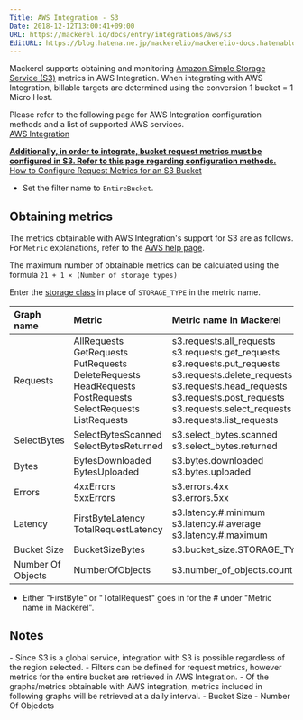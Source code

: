 ```yaml
---
Title: AWS Integration - S3
Date: 2018-12-12T13:00:41+09:00
URL: https://mackerel.io/docs/entry/integrations/aws/s3
EditURL: https://blog.hatena.ne.jp/mackerelio/mackerelio-docs.hatenablog.mackerel.io/atom/entry/10257846132683814516
---
```


Mackerel supports obtaining and monitoring <a href="https://aws.amazon.com/s3/" target="_blank">Amazon Simple Storage Service (S3)</a> metrics in AWS Integration. When integrating with AWS Integration, billable targets are determined using the conversion 1 bucket = 1 Micro Host.

Please refer to the following page for AWS Integration configuration methods and a list of supported AWS services.<br>
<a href="https://mackerel.io/docs/entry/integrations/aws">AWS Integration</a>

<b><u>Additionally, in order to integrate, bucket request metrics must be configured in S3.
Refer to this page regarding configuration methods.</u></b><br>
<a href="https://docs.aws.amazon.com/us_en/AmazonS3/latest/user-guide/configure-metrics.html">How to Configure Request Metrics for an S3 Bucket</a>
- Set the filter name to `EntireBucket`.

## Obtaining metrics
The metrics obtainable with AWS Integration's support for S3 are as follows. For `Metric` explanations, refer to the <a href="https://docs.aws.amazon.com/us_en/AmazonS3/latest/dev/cloudwatch-monitoring.html" target="_blank">AWS help page</a>.

The maximum number of obtainable metrics can be calculated using the formula `21 + 1 × (Number of storage types)`

Enter the <a href="https://docs.aws.amazon.com/AmazonS3/latest/dev/storage-class-intro.html" target="_blank">storage class</a> in place of `STORAGE_TYPE` in the metric name. 

|Graph name|Metric|Metric name in Mackerel|Unit|Statistics|
|:--|:--|:--|:--|:--|
|Requests|AllRequests<br>GetRequests<br>PutRequests<br>DeleteRequests<br>HeadRequests<br>PostRequests<br>SelectRequests<br>ListRequests|s3.requests.all_requests<br>s3.requests.get_requests<br>s3.requests.put_requests<br>s3.requests.delete_requests<br>s3.requests.head_requests<br>s3.requests.post_requests<br>s3.requests.select_requests<br>s3.requests.list_requests|integer|Sum|
|SelectBytes|SelectBytesScanned<br>SelectBytesReturned|s3.select_bytes.scanned<br>s3.select_bytes.returned|bytes|Sum|
|Bytes|BytesDownloaded<br>BytesUploaded|s3.bytes.downloaded<br>s3.bytes.uploaded|bytes|Sum|
|Errors|4xxErrors<br>5xxErrors|s3.errors.4xx<br>s3.errors.5xx|integer|Sum|
|Latency|FirstByteLatency<br>TotalRequestLatency|s3.latency.#.minimum<br>s3.latency.#.average<br>s3.latency.#.maximum|float|Minimum<br>Average<br>Maximum|
|Bucket Size|BucketSizeBytes|s3.bucket_size.STORAGE_TYPE|bytes|Average|
|Number Of Objects|NumberOfObjects|s3.number_of_objects.count|float|Average|

- Either "FirstByte" or "TotalRequest" goes in for the # under "Metric name in Mackerel".

<h2 id="notes">Notes</h2>
- Since S3 is a global service, integration with S3 is possible regardless of the region selected.
- Filters can be defined for request metrics, however metrics for the entire bucket are retrieved in AWS Integration.
- Of the graphs/metrics obtainable with AWS integration, metrics included in following graphs will be retrieved at a daily interval.
    - Bucket Size
    - Number Of Objedcts
